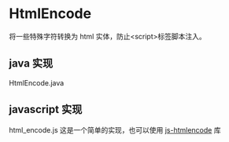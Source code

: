 # HtmlEncode
将一些特殊字符转换为 html 实体，防止&lt;script>标签脚本注入。

## java 实现
HtmlEncode.java 

## javascript 实现
html_encode.js 这是一个简单的实现，也可以使用 [js-htmlencode](https://github.com/emn178/js-htmlencode) 库
